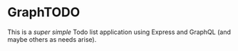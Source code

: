 # GraphTODO

This is a *super simple* Todo list application using Express and GraphQL
(and maybe others as needs arise).
